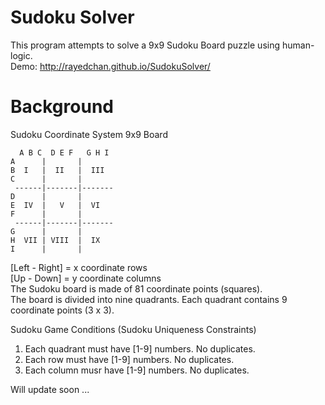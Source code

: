 Sudoku Solver
============ 
This program attempts to solve a 9x9 Sudoku Board puzzle using human-logic.  
Demo: http://rayedchan.github.io/SudokuSolver/

Background
============
Sudoku Coordinate System 9x9 Board  
  
      A B C  D E F   G H I     
    A      |       |    
    B  I   |  II   |  III    
    C      |       |    
     ------|-------|-------    
    D      |       |    
    E  IV  |   V   |  VI    
    F      |       |    
     ------|-------|-------    
    G      |       |    
    H  VII | VIII  |  IX    
    I      |       |    
  
   [Left - Right] = x coordinate  rows  
   [Up - Down] = y coordinate columns  
The Sudoku board is made of 81 coordinate points (squares).  
The board is divided into nine quadrants. 
Each quadrant contains 9 coordinate points (3 x 3).  
 
Sudoku Game Conditions (Sudoku Uniqueness Constraints)
1. Each quadrant must have [1-9] numbers. No duplicates.
2. Each row must have [1-9] numbers. No duplicates.
3. Each column musr have [1-9] numbers. No duplicates.
   
   
Will update soon ...
 
